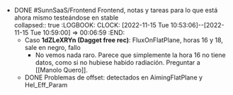 - DONE #SunnSaaS/Frontend Frontend, notas y tareas para lo que está ahora mismo testeándose en stable  
  collapsed:: true
  :LOGBOOK:
  CLOCK: [2022-11-15 Tue 10:53:06]--[2022-11-15 Tue 10:59:00] =>  00:06:59
  :END:
  - Caso **1dZLeXRYn (Dagget free rec)**: FluxOnFlatPlane, horas 16 y 18, sale en negro, fallo
    - No vemos nada raro. Parece que simplemente la hora 16 no tiene datos, como si no hubiese habido radiación. Preguntar a [[Manolo Quero]].
  - DONE Problemas de offset: detectados en AimingFlatPlane y Hel_Eff_Param